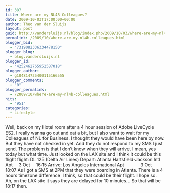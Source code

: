 ```yaml
---
id: 387
title: Where are my NL4B Colleagues?
date: 2009-10-03T17:00:00+00:00
author: Theo van der Sluijs
layout: post
guid: http://vandersluijs.nl/blog/index.php/2009/10/03/where-are-my-nl4b-colleagues/
permalink: /2009/10/where-are-my-nl4b-colleagues.html
blogger_bid:
  - "7319082336334478150"
blogger_blog:
  - blog.vandersluijs.nl
blogger_id:
  - "4252462765952587018"
blogger_author:
  - g104814725400115166555
blogger_comments:
  - "0"
blogger_permalink:
  - /2009/10/where-are-my-nl4b-colleagues.html
hits:
  - "951"
categories:
  - Lifestyle
---
```

Well, back on my Hotel room after a 4 hour session of Adobe LiveCycle ES2. I really wanna go out and eat a bit, but I also want to wait for my Colleagues of NL for Business. I thought they would have been here by now. But they have not checked in yet. And they do not respond to my SMS I just send. <a name="more"></a> The problem is that I don’t know when they will arrive. I mean, yes today but what time. Just looked on the LAX site and I think it could be this flight flight: DL 125 (Delta Air Lines) Depart: Atlanta Hartsfield-Jackson Intl Apt     3 Oct     16:15 Arrive: Los Angeles International Apt             3 Oct      18:07 As I got a SMS at 2PM that they were boarding in Atlanta. There is a 4 hours timezone difference  I think, so that could be their flight. I hope so. Ah, on the LAX site it says they are delayed for 10 minutes… So that will be 18:17 then.